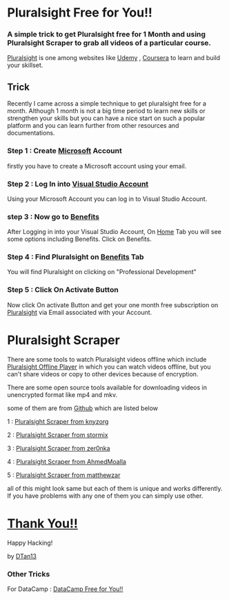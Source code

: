 # Pluralsight Free for You!!
### A simple trick to get Pluralsight free for 1 Month and using Pluralsight Scraper to grab all videos of a particular course.

[Pluralsight](https://www.pluralsight.com) is one among websites like [Udemy](https://www.udemy.com/) , [Coursera](https://www.coursera.org) to learn and build your skillset. 

## Trick
Recently I came across a simple technique to get pluralsight free for a month. Although 1 month is not a big time period to learn new skills or strengthen your skills but you can have a nice start on such a popular platform and you can learn further from other resources and documentations.

### Step 1 : Create [Microsoft](https://www.microsoft.com) Account 

firstly you have to create a Microsoft account using your email.

### Step 2 : Log In into [Visual Studio Account](https://my.visualstudio.com/)

Using your Microsoft Account you can log in to Visual Studio Account.

### step 3 : Now go to [Benefits](https://my.visualstudio.com/Benefits)

After Logging in into your Visual Studio Account, On [Home](https://my.visualstudio.com/) Tab you will see some options including Benefits. Click on Benefits.

### Step 4 : Find Pluralsight on [Benefits](https://my.visualstudio.com/Benefits) Tab

You will find Pluralsight on clicking on "Professional Development"

### Step 5 : Click On Activate Button 

Now click On activate Button and get your one month free subscription on [Pluralsight](https://www.pluralsight.com) via Email associated with your Account.


# Pluralsight Scraper

There are some tools to watch Pluralsight videos offline which include [Pluralsight Offline Player](https://www.pluralsight.com/product/downloads) in which you can watch videos offline, but you can't share videos or copy to other devices because of encryption. 

There are some open source tools available for downloading videos in unencrypted format like mp4 and mkv.

some of them are from [Github](https://github.com/) which are listed below

1 : [Pluralsight Scraper from knyzorg](https://github.com/knyzorg/pluralsight-scraper)

2 : [Pluralsight Scraper from stormix](https://github.com/Stormix/pluralsight_scraper)

3 : [Pluralsight Scraper from zer0nka](https://github.com/zer0nka/pluralsight-scraper)

4 : [Pluralsight Scraper from AhmedMoalla](https://github.com/AhmedMoalla/PluralsightScraper)

5 : [Pluralsight Scraper from matthewzar](https://github.com/matthewzar/pluralsight-scraper)

all of this might look same but each of them is unique and works differently.
If you have problems with any one of them you can simply use other.

# [Thank You!!](https://github.com/DTan13)

Happy Hacking!

by [DTan13](https://github.com/DTan13)

### Other Tricks

For DataCamp : [DataCamp Free for You!!](https://dtan13.github.io/DataCamp/)

